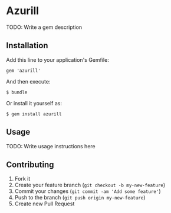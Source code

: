 # Azurill

TODO: Write a gem description

## Installation

Add this line to your application's Gemfile:

    gem 'azurill'

And then execute:

    $ bundle

Or install it yourself as:

    $ gem install azurill

## Usage

TODO: Write usage instructions here

## Contributing

1. Fork it
2. Create your feature branch (`git checkout -b my-new-feature`)
3. Commit your changes (`git commit -am 'Add some feature'`)
4. Push to the branch (`git push origin my-new-feature`)
5. Create new Pull Request
